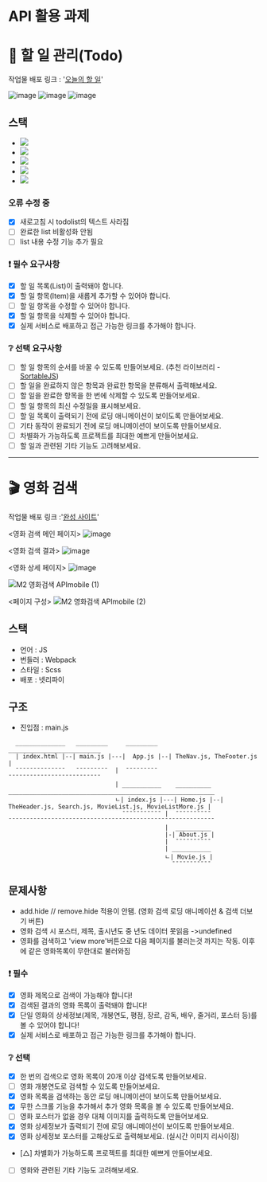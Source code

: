 # API 활용 과제
# 📌 할 일 관리(Todo)

작업물 배포 링크 : '[오늘의 할 일](https://todolistkse.netlify.app)'

![image](https://github.com/kse-seong-eun/-Git-practice/assets/66905959/39ef2d6f-d1fe-458e-a431-ea1d24086b83)
![image](https://github.com/kse-seong-eun/-Git-practice/assets/66905959/d516ce9b-2f89-41e9-becb-6eb6bedcf789)
![image](https://github.com/kse-seong-eun/-Git-practice/assets/66905959/05d7a855-72d0-4c09-be3d-709aa53689f4)

## 스택
- <img src="https://img.shields.io/badge/Sass-CC6699?style=flat&logo=sass&logoColor=white">
- <img src="https://img.shields.io/badge/React-61DAFB?style=flat&logo=React&logoColor=white"/>
- <img src="https://img.shields.io/badge/vite-646CFF?style=flat&logo=vite&logoColor=white"/>
- <img src="https://img.shields.io/badge/eslint-4B32C3?style=flat&logo=eslint&logoColor=white"/>
- <img src="https://img.shields.io/badge/prettier-F7B93E?style=flat&logo=prettier&logoColor=white"/>

### 오류 수정 중
- [x] 새로고침 시 todolist의 텍스트 사라짐
- [ ] 완료한 list 비활성화 안됨
- [ ] list 내용 수정 기능 추가 필요

### ❗ 필수 요구사항
- [x] 할 일 목록(List)이 출력돼야 합니다. 
- [x] 할 일 항목(Item)을 새롭게 추가할 수 있어야 합니다. 
- [ ] 할 일 항목을 수정할 수 있어야 합니다. 
- [x] 할 일 항목을 삭제할 수 있어야 합니다. 
- [x] 실제 서비스로 배포하고 접근 가능한 링크를 추가해야 합니다.

### ❔ 선택 요구사항
- [ ] 할 일 항목의 순서를 바꿀 수 있도록 만들어보세요. (추천 라이브러리 - [SortableJS](http://sortablejs.github.io/Sortable/))
- [ ] 할 일을 완료하지 않은 항목과 완료한 항목을 분류해서 출력해보세요.
- [ ] 할 일을 완료한 항목을 한 번에 삭제할 수 있도록 만들어보세요.
- [ ] 할 일 항목의 최신 수정일을 표시해보세요.
- [ ] 할 일 목록이 출력되기 전에 로딩 애니메이션이 보이도록 만들어보세요.
- [ ] 기타 동작이 완료되기 전에 로딩 애니메이션이 보이도록 만들어보세요.
- [ ] 차별화가 가능하도록 프로젝트를 최대한 예쁘게 만들어보세요.
- [ ] 할 일과 관련된 기타 기능도 고려해보세요.

----
# 🎬 영화 검색
작업물 배포 링크 :'[완성 사이트](https://omdbapikse.netlify.app)'



<영화 검색 메인 페이지>
![image](https://github.com/kse-seong-eun/-Git-practice/assets/66905959/5e52ca63-86a0-4b4e-9e51-555d553c30f4)

<영화 검색 결과>
![image](https://github.com/kse-seong-eun/-Git-practice/assets/66905959/16804a90-6040-4721-8722-1ef035004112)

<영화 상세 페이지>
![image](https://github.com/kse-seong-eun/-Git-practice/assets/66905959/f3923ff6-222e-4e3d-92c7-279e007a9ddf)

![M2 영화검색 APImobile (1)](https://github.com/kse-seong-eun/-Git-practice/assets/66905959/3d5c1b16-7a75-44d1-8887-bb9792c13e7a)

<페이지 구성>
![M2 영화검색 APImobile (2)](https://github.com/kse-seong-eun/-Git-practice/assets/66905959/28f7d069-09e1-4f0b-a999-4a29a6a4a15a)


## 스택
- 언어 : JS
- 번들러 : Webpack
- 스타일 : Scss
- 배포 : 넷리파이

## 구조

- 진입점 : main.js

```
  ______________   _________     _________    __________________________
  | index.html |--| main.js |---|  App.js |--| TheNav.js, TheFooter.js |
  ¯¯¯¯¯¯¯¯¯¯¯¯¯¯   ¯¯¯¯¯¯¯¯¯  |  ¯¯¯¯¯¯¯¯¯    ¯¯¯¯¯¯¯¯¯¯¯¯¯¯¯¯¯¯¯¯¯¯¯¯¯¯
                              | ___________    __________   __________________________________________________________
                              ㄴ| index.js |---| Home.js |--| TheHeader.js, Search.js, MovieList.js, MovieListMore.js |
                                ¯¯¯¯¯¯¯¯¯¯¯ |  ¯¯¯¯¯¯¯¯¯¯   ¯¯¯¯¯¯¯¯¯¯¯¯¯¯¯¯¯¯¯¯¯¯¯¯¯¯¯¯¯¯¯¯¯¯¯¯¯¯¯¯¯¯¯¯¯¯¯¯¯¯¯¯¯¯¯¯¯¯
                                            |  __________
                                            |-| About.js |
                                            |  ¯¯¯¯¯¯¯¯¯¯
                                            | ___________
                                            ㄴ| Movie.js |
                                              ¯¯¯¯¯¯¯¯¯¯¯
```

## 문제사항

- add.hide // remove.hide 적용이 안됌. (영화 검색 로딩 애니메이션 & 검색 더보기 버튼)
- 영화 검색 시 포스터, 제목, 출시년도 중 년도 데이터 못읽음 ->undefined
- 영화를 검색하고 'view more'버튼으로 다음 페이지를 불러는것 까지는 작동. 이후에 같은 영화목록이 무한대로 불러와짐

### ❗ 필수

- [x] 영화 제목으로 검색이 가능해야 합니다!
- [x] 검색된 결과의 영화 목록이 출력돼야 합니다!
- [x] 단일 영화의 상세정보(제목, 개봉연도, 평점, 장르, 감독, 배우, 줄거리, 포스터 등)를 볼 수 있어야 합니다!
- [x] 실제 서비스로 배포하고 접근 가능한 링크를 추가해야 합니다.

### ❔ 선택

- [x] 한 번의 검색으로 영화 목록이 20개 이상 검색도록 만들어보세요.
- [ ] 영화 개봉연도로 검색할 수 있도록 만들어보세요.
- [x] 영화 목록을 검색하는 동안 로딩 애니메이션이 보이도록 만들어보세요.
- [x] 무한 스크롤 기능을 추가해서 추가 영화 목록을 볼 수 있도록 만들어보세요.
- [ ] 영화 포스터가 없을 경우 대체 이미지를 출력하도록 만들어보세요.
- [x] 영화 상세정보가 출력되기 전에 로딩 애니메이션이 보이도록 만들어보세요.
- [x] 영화 상세정보 포스터를 고해상도로 출력해보세요. (실시간 이미지 리사이징)
- [△] 차별화가 가능하도록 프로젝트를 최대한 예쁘게 만들어보세요.
- [ ] 영화와 관련된 기타 기능도 고려해보세요.

